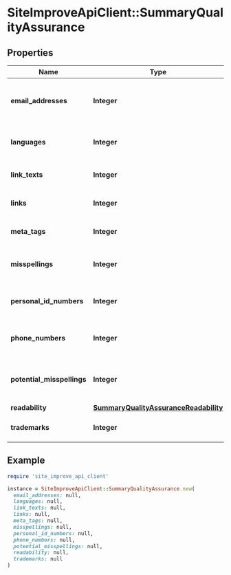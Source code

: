 # SiteImproveApiClient::SummaryQualityAssurance

## Properties

| Name | Type | Description | Notes |
| ---- | ---- | ----------- | ----- |
| **email_addresses** | **Integer** | Number of email addresses found on this page  | [optional] |
| **languages** | **Integer** | Number of languages found on the page | [optional] |
| **link_texts** | **Integer** | Number of link texts on the page | [optional] |
| **links** | **Integer** | Number of links on the page | [optional] |
| **meta_tags** | **Integer** | Number of meta tags on the page | [optional] |
| **misspellings** | **Integer** | Number of misspellings for this page. | [optional] |
| **personal_id_numbers** | **Integer** | Number of personal id numbers on this page | [optional] |
| **phone_numbers** | **Integer** | Number of phone numbers on this page | [optional] |
| **potential_misspellings** | **Integer** | Number of potential misspellings for this page. | [optional] |
| **readability** | [**SummaryQualityAssuranceReadability**](SummaryQualityAssuranceReadability.md) |  | [optional] |
| **trademarks** | **Integer** | Number of trademarks on this page | [optional] |

## Example

```ruby
require 'site_improve_api_client'

instance = SiteImproveApiClient::SummaryQualityAssurance.new(
  email_addresses: null,
  languages: null,
  link_texts: null,
  links: null,
  meta_tags: null,
  misspellings: null,
  personal_id_numbers: null,
  phone_numbers: null,
  potential_misspellings: null,
  readability: null,
  trademarks: null
)
```

